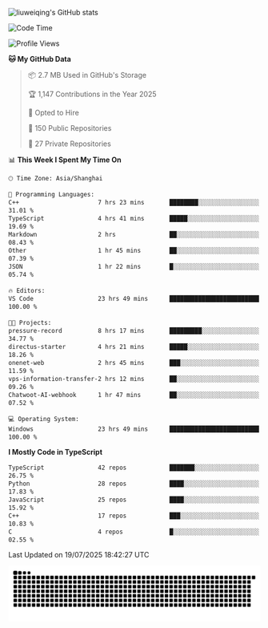 ![liuweiqing's GitHub stats](https://github-readme-stats.vercel.app/api?username=14790897&show_icons=true&locale=cn&include_all_commits=true&count_private=true)

<!--START_SECTION:waka-->
![Code Time](http://img.shields.io/badge/Code%20Time-2%2C341%20hrs%2056%20mins-blue)

![Profile Views](http://img.shields.io/badge/Profile%20Views-1-blue)

**🐱 My GitHub Data** 

> 📦 2.7 MB Used in GitHub's Storage 
 > 
> 🏆 1,147 Contributions in the Year 2025
 > 
> 💼 Opted to Hire
 > 
> 📜 150 Public Repositories 
 > 
> 🔑 27 Private Repositories 
 > 
📊 **This Week I Spent My Time On** 

```text
🕑︎ Time Zone: Asia/Shanghai

💬 Programming Languages: 
C++                      7 hrs 23 mins       ████████░░░░░░░░░░░░░░░░░   31.01 % 
TypeScript               4 hrs 41 mins       █████░░░░░░░░░░░░░░░░░░░░   19.69 % 
Markdown                 2 hrs               ██░░░░░░░░░░░░░░░░░░░░░░░   08.43 % 
Other                    1 hr 45 mins        ██░░░░░░░░░░░░░░░░░░░░░░░   07.39 % 
JSON                     1 hr 22 mins        █░░░░░░░░░░░░░░░░░░░░░░░░   05.74 % 

🔥 Editors: 
VS Code                  23 hrs 49 mins      █████████████████████████   100.00 % 

🐱‍💻 Projects: 
pressure-record          8 hrs 17 mins       █████████░░░░░░░░░░░░░░░░   34.77 % 
directus-starter         4 hrs 21 mins       █████░░░░░░░░░░░░░░░░░░░░   18.26 % 
onenet-web               2 hrs 45 mins       ███░░░░░░░░░░░░░░░░░░░░░░   11.59 % 
vps-information-transfer-2 hrs 12 mins       ██░░░░░░░░░░░░░░░░░░░░░░░   09.26 % 
Chatwoot-AI-webhook      1 hr 47 mins        ██░░░░░░░░░░░░░░░░░░░░░░░   07.52 % 

💻 Operating System: 
Windows                  23 hrs 49 mins      █████████████████████████   100.00 % 
```

**I Mostly Code in TypeScript** 

```text
TypeScript               42 repos            ███████░░░░░░░░░░░░░░░░░░   26.75 % 
Python                   28 repos            ████░░░░░░░░░░░░░░░░░░░░░   17.83 % 
JavaScript               25 repos            ████░░░░░░░░░░░░░░░░░░░░░   15.92 % 
C++                      17 repos            ███░░░░░░░░░░░░░░░░░░░░░░   10.83 % 
C                        4 repos             █░░░░░░░░░░░░░░░░░░░░░░░░   02.55 % 
```




 Last Updated on 19/07/2025 18:42:27 UTC
<!--END_SECTION:waka-->

<picture>
  <source media="(prefers-color-scheme: dark)" srcset="https://raw.githubusercontent.com/14790897/14790897/output/github-contribution-grid-snake-dark.svg" />
  <source media="(prefers-color-scheme: light)" srcset="https://raw.githubusercontent.com/14790897/14790897/output/github-contribution-grid-snake.svg" />
  <img alt="github-snake" src="https://raw.githubusercontent.com/14790897/14790897/output/github-contribution-grid-snake.svg" />
</picture>
